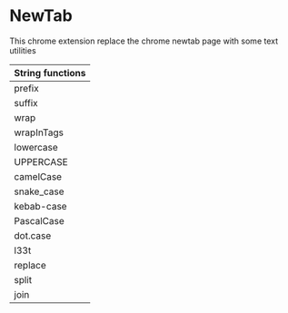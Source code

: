 # NewTab

This chrome extension replace the chrome newtab page with some text utilities

| String functions |
|------------------|
| prefix           |
| suffix           |
| wrap             |
| wrapInTags       |
| lowercase        |
| UPPERCASE        |
| camelCase        |
| snake_case       |
| kebab-case       |
| PascalCase       |
| dot.case         |
| l33t             |
| replace          |
| split            |
| join             |
